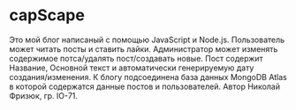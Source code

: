 # capScape

Это мой блог написаный с помощью JavaScript и Node.js. 
Пользователь может читать посты и ставить лайки.
Администратор может изменять содержимое потса/удалять пост/создавать новые.
Пост содержит Название, Основной текст и автоматически генерируемую дату создания/изменения.
К блогу подсоединена база данных MongoDB Atlas в которой содержатся данные постов и пользователей.
Автор Николай Фризюк, гр. ІО-71.
